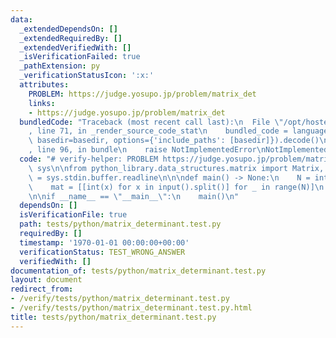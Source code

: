 ```yaml
---
data:
  _extendedDependsOn: []
  _extendedRequiredBy: []
  _extendedVerifiedWith: []
  _isVerificationFailed: true
  _pathExtension: py
  _verificationStatusIcon: ':x:'
  attributes:
    PROBLEM: https://judge.yosupo.jp/problem/matrix_det
    links:
    - https://judge.yosupo.jp/problem/matrix_det
  bundledCode: "Traceback (most recent call last):\n  File \"/opt/hostedtoolcache/Python/3.9.1/x64/lib/python3.9/site-packages/onlinejudge_verify/documentation/build.py\"\
    , line 71, in _render_source_code_stat\n    bundled_code = language.bundle(stat.path,\
    \ basedir=basedir, options={'include_paths': [basedir]}).decode()\n  File \"/opt/hostedtoolcache/Python/3.9.1/x64/lib/python3.9/site-packages/onlinejudge_verify/languages/python.py\"\
    , line 96, in bundle\n    raise NotImplementedError\nNotImplementedError\n"
  code: "# verify-helper: PROBLEM https://judge.yosupo.jp/problem/matrix_det\nimport\
    \ sys\n\nfrom python_library.data_structures.matrix import Matrix, det\n\ninput\
    \ = sys.stdin.buffer.readline\n\n\ndef main() -> None:\n    N = int(input())\n\
    \    mat = [[int(x) for x in input().split()] for _ in range(N)]\n    print(det(Matrix(mat)))\n\
    \n\nif __name__ == \"__main__\":\n    main()\n"
  dependsOn: []
  isVerificationFile: true
  path: tests/python/matrix_determinant.test.py
  requiredBy: []
  timestamp: '1970-01-01 00:00:00+00:00'
  verificationStatus: TEST_WRONG_ANSWER
  verifiedWith: []
documentation_of: tests/python/matrix_determinant.test.py
layout: document
redirect_from:
- /verify/tests/python/matrix_determinant.test.py
- /verify/tests/python/matrix_determinant.test.py.html
title: tests/python/matrix_determinant.test.py
---
```

